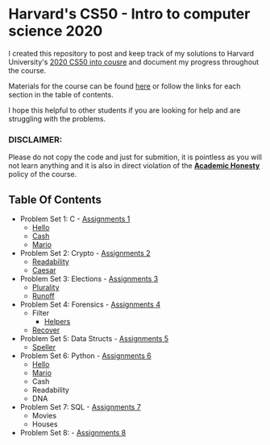 # Harvard's CS50 - Intro to computer science 2020
I created this repository to post and keep track of my solutions to Harvard University's [2020 CS50 into cousre](https://www.edx.org/course/cs50s-introduction-to-computer-science) and document my progress throughout the course.

Materials for the course can be found [here](https://cs50.harvard.edu/x/2020/) or follow the links for each section in the table of contents.

I hope this helpful to other students if you are looking for help and are struggling with the problems.

### DISCLAIMER:
Please do not copy the code and just for submition, it is pointless as you will not learn anything and it is also in direct violation of the [**Academic Honesty**](https://docs.cs50.net/2016/fall/syllabus/cs50.html#academic-honesty) policy of the course.

## Table Of Contents
  * Problem Set 1: C - [Assignments 1](https://cs50.harvard.edu/x/2020/psets/1/)
    * [Hello](https://github.com/Michael-Gorman/CS50/blob/main/hello.c)
    * [Cash](https://github.com/Michael-Gorman/CS50/blob/main/cash.c)
    * [Mario](https://github.com/Michael-Gorman/CS50/blob/main/mario.c)
  * Problem Set 2: Crypto - [Assignments 2](https://cs50.harvard.edu/x/2020/psets/2/)
    * [Readability](https://github.com/Michael-Gorman/CS50/blob/main/readability.c)
    * [Caesar](https://github.com/Michael-Gorman/CS50/blob/main/caesar.c)
  * Problem Set 3: Elections - [Assignments 3](https://cs50.harvard.edu/x/2020/psets/3/)
    * [Plurality](https://github.com/Michael-Gorman/CS50/blob/main/plurality.c)
    * [Runoff](https://github.com/Michael-Gorman/CS50/blob/main/runoff.c)
  * Problem Set 4: Forensics - [Assignments 4](https://cs50.harvard.edu/x/2020/psets/4/)
    * Filter
      * [Helpers](https://github.com/Michael-Gorman/CS50/blob/main/helper.c)
    * [Recover](https://github.com/Michael-Gorman/CS50/blob/main/recover.c)
  * Problem Set 5: Data Structs - [Assignments 5](https://cs50.harvard.edu/x/2020/psets/5/)
    * [Speller](https://github.com/Michael-Gorman/CS50/blob/main/speller.c)
  * Problem Set 6: Python - [Assignments 6](https://cs50.harvard.edu/x/2020/psets/6/)
    * [Hello](https://github.com/Michael-Gorman/CS50/blob/main/hello.py)
    * [Mario](https://github.com/Michael-Gorman/CS50/blob/main/mario.py)
    * Cash
    * Readability
    * DNA
  * Problem Set 7: SQL - [Assignments 7](https://cs50.harvard.edu/x/2020/psets/7/)
    * Movies
    * Houses
  * Problem Set 8: - [Assignments 8](https://cs50.harvard.edu/x/2020/psets/8/)
